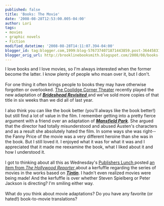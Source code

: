 ```yaml
---
published: false
title: 'Books: The Movie'
date: '2008-08-28T12:53:00.005-04:00'
author: Lori
tags:
- movies
- graphic novels
- Fiction
modified_datetime: '2008-08-28T14:11:07.394-04:00'
blogger_id: tag:blogger.com,1999:blog-5767374071871443859.post-3644583148517295603
blogger_orig_url: http://brooklinebooksmith.blogspot.com/2008/08/books-movie.html
---
```


I love books and I love movies, so I'm always interested when the former become the latter. I know plenty of people who moan over it, but I don't.<br /><br />For one thing it often brings people to books they may have otherwise forgotten or overlooked. <a href="http://www.coolidge.org/">The Coolidge Corner Theater</a> recently played the new adaptation of <a href="http://brookline.booksense.com/NASApp/store/Product?s=showproduct&amp;isbn=9780316042994"><strong><em>Brideshead Revisited</em></strong> </a>and we've sold more copies of that title in six weeks than we did all of last year.<br /><br />I also think you can like the book better (you'll always like the book better!) but still find a lot of value in the film. I remember getting into a pretty fierce argument with a friend over an adaptation of <strong><em><a href="http://brookline.booksense.com/NASApp/store/Product?s=showproduct&amp;isbn=9780307386885">Mansfield Park</a></em></strong>. She argued that the director had totally misunderstood and abused Austen's characters and as a result she absolutely hated the film. In some ways she was right--the Fanny Price of the movie was a very different heroine than she was in the book. But I still loved it. I enjoyed what it was for what it was and I appreciated that it made me reexamine the book, what I liked about it and how I understood it.<br /><br />I got to thinking about all this as Wednesday's <a href="http://www.publishersmarketplace.com/lunch/subscribe.html">Publishers Lunch </a>posted <a href="http://www.hollywoodreporter.com/hr/content_display/film/news/e3icaabfeb875c91a9ea2aa8044d64695df?imw=Y">an item from <em>The Hollywood Reporter</em> </a>about a kerfuffle regarding the series of movies in the works based on <strong><em><a href="http://brookline.booksense.com/NASApp/store/Product?s=showproduct&amp;isbn=9780316358323">Tintin</a></em></strong>. I hadn't even realized movies were being made! And the kerfuffle is over whether Steven Spielberg or Peter Jackson is directing? I'm smiling either way.<br /><br />What do you think about movie adaptations? Do you have any favorite (or hated!) book-to-movie translations?